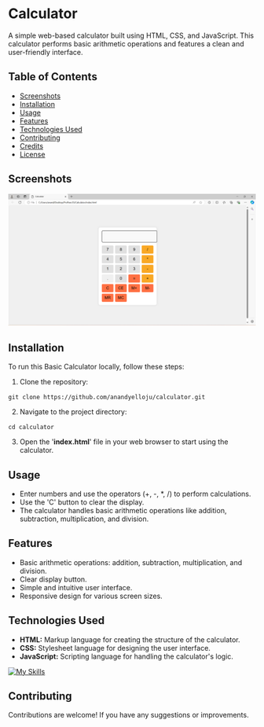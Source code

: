 # Calculator
A simple web-based calculator built using HTML, CSS, and JavaScript. This calculator performs basic arithmetic operations and features a clean and user-friendly interface.

## Table of Contents

- [Screenshots](#screenshots)
- [Installation](#installation)
- [Usage](#usage)
- [Features](#features)
- [Technologies Used](#technologies-used)
- [Contributing](#contributing)
- [Credits](#credits)
- [License](#license)

## Screenshots

![CalculatorUI](calculatorUI.png)

## Installation

To run this Basic Calculator locally, follow these steps:

1. Clone the repository:
```
git clone https://github.com/anandyelloju/calculator.git
```
2. Navigate to the project directory:
```
cd calculator
```
3. Open the '**index.html**' file in your web browser to start using the calculator.

## Usage

- Enter numbers and use the operators (+, -, *, /) to perform calculations.
- Use the 'C' button to clear the display.
- The calculator handles basic arithmetic operations like addition, subtraction, multiplication, and division.

## Features

- Basic arithmetic operations: addition, subtraction, multiplication, and division.
- Clear display button.
- Simple and intuitive user interface.
- Responsive design for various screen sizes.

## Technologies Used

- **HTML:** Markup language for creating the structure of the calculator.
- **CSS:** Stylesheet language for designing the user interface.
- **JavaScript:** Scripting language for handling the calculator's logic.

[![My Skills](https://skillicons.dev/icons?i=html,css,javascript,,vscode,github)](https://skillicons.dev)

## Contributing

Contributions are welcome! If you have any suggestions or improvements.
<!--
## Credits

- Inspired by traditional handheld calculators.
- Developed by [Anand Yelloju](https://github.com/anandyelloju).

## License

This project is licensed under the [MIT License](https://choosealicense.com/licenses/mit/) - see the [LICENSE](https://github.com/anandyelloju/basic-calculator/blob/main/LICENSE) file for details.
